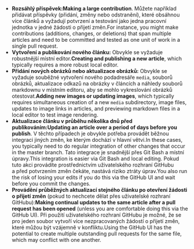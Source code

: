  - <span data-ttu-id="423e4-101">**Rozsáhlý příspěvek:**</span><span class="sxs-lookup"><span data-stu-id="423e4-101">**Making a large contribution**.</span></span> <span data-ttu-id="423e4-102">Můžete například přidávat příspěvky (přidání, změny nebo odstranění), které obsáhnou více článků a vyžadují potvrzení a testování jako jedna pracovní jednotka v jedné žádosti o přijetí změn.</span><span class="sxs-lookup"><span data-stu-id="423e4-102">For instance, you might make contributions (additions, changes, or deletions) that span multiple articles and need to be committed and tested as one unit of work in a single pull request.</span></span> 
 - <span data-ttu-id="423e4-103">**Vytvoření a publikování nového článku:** Obvykle se vyžaduje robustnější místní editor.</span><span class="sxs-lookup"><span data-stu-id="423e4-103">**Creating and publishing a new article**, which typically requires a more robust local editor.</span></span> 
 - <span data-ttu-id="423e4-104">**Přidání nových obrázků nebo aktualizace obrázků:** Obvykle se vyžaduje souběžné vytvoření nového podadresáře `media`, souborů obrázků, aktualizace odkazů na obrázky v článcích a náhledy souborů markdownu v místním editoru, aby se mohlo vykreslování obrázků otestovat.</span><span class="sxs-lookup"><span data-stu-id="423e4-104">**Adding new images or updating images**, which typically requires simultaneous creation of a new `media` subdirectory, image files, updates to image links in articles, and previewing markdown files in a local editor to test image rendering.</span></span>
 - <span data-ttu-id="423e4-105">**Aktualizace článku v průběhu několika dnů před publikováním:**</span><span class="sxs-lookup"><span data-stu-id="423e4-105">**Updating an article over a period of days before you publish**.</span></span> <span data-ttu-id="423e4-106">V těchto případech je obvykle potřeba provádět běžnou integraci jiných změn, ke kterým dochází v hlavní větvi.</span><span class="sxs-lookup"><span data-stu-id="423e4-106">In these cases, you typically need to do regular integration of other changes that occur in the master branch.</span></span> <span data-ttu-id="423e4-107">Tato integrace je snadnější přes Git Bash a místní úpravy.</span><span class="sxs-lookup"><span data-stu-id="423e4-107">This integration is easier via Git Bash and local editing.</span></span> <span data-ttu-id="423e4-108">Pokud tuto akci provádíte prostřednictvím uživatelského rozhraní GitHubu a před potvrzením změn čekáte, nastává riziko ztráty úprav.</span><span class="sxs-lookup"><span data-stu-id="423e4-108">You also run the risk of losing your edits if you do this via the GitHub UI and wait before you commit the changes.</span></span>
 - <span data-ttu-id="423e4-109">**Provádění průběžných aktualizací stejného článku po otevření žádosti o přijetí změn** (pokud to nechcete dělat přes uživatelské rozhraní GitHubu):</span><span class="sxs-lookup"><span data-stu-id="423e4-109">**Making continual updates to the same article after a pull request has been opened** (unless you are comfortable doing this via the GitHub UI).</span></span> <span data-ttu-id="423e4-110">Při použití uživatelského rozhraní GitHubu je možné, že se pro jeden soubor vytvoří více nezpracovaných žádostí o přijetí změn, které můžou být vzájemně v konfliktu.</span><span class="sxs-lookup"><span data-stu-id="423e4-110">Using the GitHub UI has the potential to create multiple outstanding pull requests for the same file, which may conflict with one another.</span></span> 